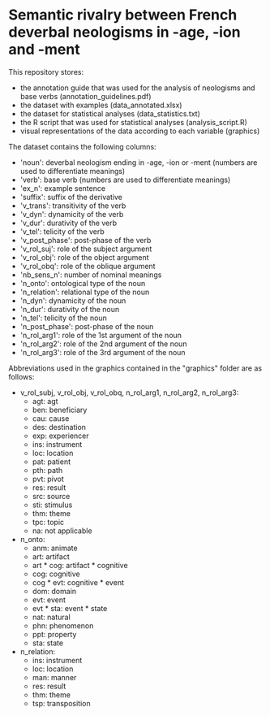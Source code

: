# Semantic rivalry between French deverbal neologisms in -age, -ion and -ment

This repository stores:
- the annotation guide that was used for the analysis of neologisms and base verbs (annotation_guidelines.pdf)
- the dataset with examples (data_annotated.xlsx)
- the dataset for statistical analyses (data_statistics.txt)
- the R script that was used for statistical analyses (analysis_script.R)
- visual representations of the data according to each variable (graphics)

The dataset contains the following columns:
- 'noun': deverbal neologism ending in -age, -ion or -ment (numbers are used to differentiate meanings)
- 'verb': base verb (numbers are used to differentiate meanings)
- 'ex_n': example sentence
- 'suffix': suffix of the derivative
- 'v_trans': transitivity of the verb
- 'v_dyn': dynamicity of the verb
- 'v_dur': durativity of the verb
- 'v_tel': telicity of the verb
- 'v_post_phase': post-phase of the verb
- 'v_rol_suj': role of the subject argument
- 'v_rol_obj': role of the object argument
- 'v_rol_obq': role of the oblique argument
- 'nb_sens_n': number of nominal meanings
- 'n_onto': ontological type of the noun
- 'n_relation': relational type of the noun
- 'n_dyn': dynamicity of the noun
- 'n_dur': durativity of the noun
- 'n_tel': telicity of the noun
- 'n_post_phase': post-phase of the noun
- 'n_rol_arg1': role of the 1st argument of the noun
- 'n_rol_arg2': role of the 2nd argument of the noun
- 'n_rol_arg3': role of the 3rd argument of the noun

Abbreviations used in the graphics contained in the "graphics" folder are as follows:
- v_rol_subj, v_rol_obj, v_rol_obq, n_rol_arg1, n_rol_arg2, n_rol_arg3:
  - agt: agt
  - ben: beneficiary
  - cau: cause
  - des: destination
  - exp: experiencer
  - ins: instrument
  - loc: location
  - pat: patient
  - pth: path
  - pvt: pivot
  - res: result
  - src: source
  - sti: stimulus
  - thm: theme
  - tpc: topic
  - na: not applicable
- n_onto:
  - anm: animate
  - art: artifact
  - art * cog: artifact * cognitive
  - cog: cognitive
  - cog * evt: cognitive * event
  - dom: domain
  - evt: event
  - evt * sta: event * state
  - nat: natural
  - phn: phenomenon
  - ppt: property
  - sta: state
- n_relation:
  - ins: instrument
  - loc: location
  - man: manner
  - res: result
  - thm: theme
  - tsp: transposition
